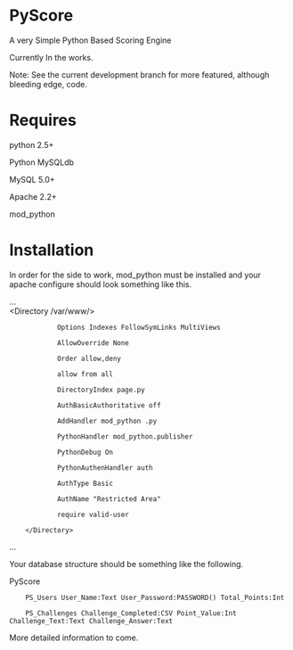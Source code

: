 PyScore
=======

A very Simple Python Based Scoring Engine

Currently In the works.

Note: See the current development branch for more featured, although bleeding edge, code.

Requires
========

python 2.5+

Python MySQLdb

MySQL 5.0+

Apache 2.2+

mod_python



Installation
============

In order for the side to work, mod_python must be installed and your apache configure should look something like this.


...        
        <Directory /var/www/>
        
                Options Indexes FollowSymLinks MultiViews
                
                AllowOverride None
                
                Order allow,deny
                
                allow from all
                
                DirectoryIndex page.py
                
                AuthBasicAuthoritative off
                
                AddHandler mod_python .py
                
                PythonHandler mod_python.publisher
                
                PythonDebug On
                
                PythonAuthenHandler auth
                
                AuthType Basic
                
                AuthName "Restricted Area"
                
                require valid-user
                
        </Directory>
...


Your database structure should be something like the following.


PyScore

        PS_Users User_Name:Text User_Password:PASSWORD() Total_Points:Int

        PS_Challenges Challenge_Completed:CSV Point_Value:Int Challenge_Text:Text Challenge_Answer:Text
  
  
More detailed information to come.
